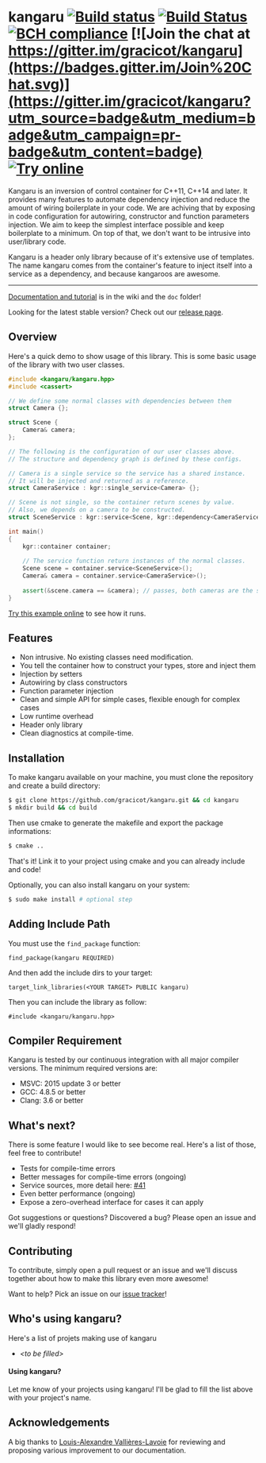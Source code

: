 # kangaru [![Build status](https://ci.appveyor.com/api/projects/status/8gv9iapt3g7mgc4l?svg=true)](https://ci.appveyor.com/project/gracicot/kangaru) [![Build Status](https://travis-ci.org/gracicot/kangaru.svg?branch=master)](https://travis-ci.org/gracicot/kangaru) [![BCH compliance](https://bettercodehub.com/edge/badge/gracicot/kangaru?branch=master)](https://bettercodehub.com/results/gracicot/kangaru) [![Join the chat at https://gitter.im/gracicot/kangaru](https://badges.gitter.im/Join%20Chat.svg)](https://gitter.im/gracicot/kangaru?utm_source=badge&utm_medium=badge&utm_campaign=pr-badge&utm_content=badge) [![Try online](https://img.shields.io/badge/try-online-blue.svg)](https://wandbox.org/permlink/SVZduLAhH0dACDlj)

Kangaru is an inversion of control container for C++11, C++14 and later. It provides many features to automate dependency injection and reduce the amount of wiring boilerplate in your code. We are achiving that by exposing in code configuration for autowiring, constructor and function parameters injection. We aim to keep the simplest interface possible and keep boilerplate to a minimum. On top of that, we don't want to be intrusive into user/library code.

Kangaru is a header only library because of it's extensive use of templates.
The name kangaru comes from the container's feature to inject itself into a service as a dependency, and because kangaroos are awesome.

----

[Documentation and tutorial](https://github.com/gracicot/kangaru/wiki) is in the wiki and the `doc` folder!

Looking for the latest stable version? Check out our [release page](https://github.com/gracicot/kangaru/releases).

Overview
--------

Here's a quick demo to show usage of this library. This is some basic usage of the library with two user classes.

```c++
#include <kangaru/kangaru.hpp>
#include <cassert>

// We define some normal classes with dependencies between them
struct Camera {};

struct Scene {
    Camera& camera;
};

// The following is the configuration of our user classes above.
// The structure and dependency graph is defined by these configs.

// Camera is a single service so the service has a shared instance.
// It will be injected and returned as a reference.
struct CameraService : kgr::single_service<Camera> {};

// Scene is not single, so the container return scenes by value.
// Also, we depends on a camera to be constructed.
struct SceneService : kgr::service<Scene, kgr::dependency<CameraService>> {};

int main()
{
    kgr::container container;
    
    // The service function return instances of the normal classes.
    Scene scene = container.service<SceneService>();
    Camera& camera = container.service<CameraService>();
    
    assert(&scene.camera == &camera); // passes, both cameras are the same instance.
}
```

[Try this example online](https://wandbox.org/permlink/3ekQZXqTFGRlj8ZG) to see how it runs.

Features
--------

 * Non intrusive. No existing classes need modification.
 * You tell the container how to construct your types, store and inject them
 * Injection by setters
 * Autowiring by class constructors
 * Function parameter injection
 * Clean and simple API for simple cases, flexible enough for complex cases
 * Low runtime overhead
 * Header only library
 * Clean diagnostics at compile-time.

Installation
------------
To make kangaru available on your machine, you must clone the repository and create a build directory:

```sh
$ git clone https://github.com/gracicot/kangaru.git && cd kangaru
$ mkdir build && cd build
```

Then use cmake to generate the makefile and export the package informations:

```sh
$ cmake ..
```

That's it! Link it to your project using cmake and you can already include and code!

Optionally, you can also install kangaru on your system:

```sh
$ sudo make install # optional step
```

Adding Include Path
-------------------
You must use the `find_package` function: 

    find_package(kangaru REQUIRED)

And then add the include dirs to your target:

    target_link_libraries(<YOUR TARGET> PUBLIC kangaru)

Then you can include the library as follow:

    #include <kangaru/kangaru.hpp>

Compiler Requirement
--------------------

Kangaru is tested by our continuous integration with all major compiler versions. The minimum required versions are:

 * MSVC: 2015 update 3 or better
 * GCC: 4.8.5 or better
 * Clang: 3.6 or better

What's next?
------------
There is some feature I would like to see become real. Here's a list of those,
feel free to contribute!

 * Tests for compile-time errors
 * Better messages for compile-time errors (ongoing)
 * Service sources, more detail here: [#41](https://github.com/gracicot/kangaru/issues/41)
 * Even better performance (ongoing)
 * Expose a zero-overhead interface for cases it can apply

Got suggestions or questions? Discovered a bug? Please open an issue and we'll gladly respond!

Contributing
------------
To contribute, simply open a pull request or an issue and we'll discuss together about how to make this library even more awesome!

Want to help? Pick an issue on our [issue tracker](https://github.com/gracicot/kangaru/issues)!

Who's using kangaru?
--------------------
Here's a list of projets making use of kangaru
 - _\<to be filled>_
   
#### Using kangaru?

Let me know of your projects using kangaru! I'll be glad to fill the list above with your project's name.

Acknowledgements
----------------
A big thanks to [Louis-Alexandre Vallières-Lavoie](https://github.com/Louis-Alexandre) for reviewing and proposing various improvement to our documentation.
